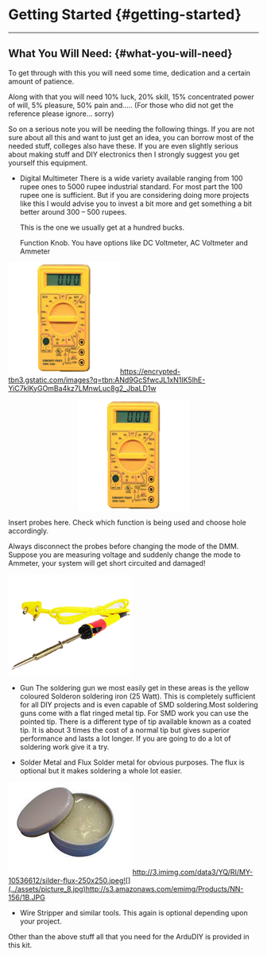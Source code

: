 # Getting Started {#getting-started}
---


## What You Will Need: {#what-you-will-need}

To get through with this you will need some time, dedication and a certain amount of patience.

Along with that you will need 10% luck, 20% skill, 15% concentrated power of will, 5% pleasure, 50% pain and….. (For those who did not get the reference please ignore… sorry)

So on a serious note you will be needing the following things. If you are not sure about all this and want to just get an idea, you can borrow most of the needed stuff, colleges also have these. If you are even slightly serious about making stuff and DIY electronics then I strongly suggest you get yourself this equipment.

*   Digital Multimeter
    There is a wide variety available ranging from 100 rupee ones to 5000 rupee industrial standard. For most part the 100 rupee one is sufficient. But if you are considering doing more projects like this I would advise you to invest a bit more and get something a bit better around 300 – 500 rupees.

    This is the one we usually get at a hundred bucks.

    Function Knob. You have options like DC Voltmeter, AC Voltmeter and Ammeter

![](../assets/picture_1.png)https://encrypted-tbn3.gstatic.com/images?q=tbn:ANd9GcSfwcJL1xN1IK5lhE-YiC7klKyGOmBa4kz7LMnwLuc8g2_JbaLD1w

<p align="center">
  <img src="../assets/picture_1.png" align="center">
</p>


Insert probes here. Check which function is being used and choose hole accordingly.

Always disconnect the probes before changing the mode of the DMM. Suppose you are measuring voltage and suddenly change the mode to Ammeter, your system will get short circuited and damaged!

![](../assets/picture_7.png)

*   Gun The soldering gun we most easily get in these areas is the yellow coloured Solderon soldering iron (25 Watt). This is completely sufficient for all DIY projects and is even capable of SMD soldering.Most soldering guns come with a flat ringed metal tip. For SMD work you can use the pointed tip. There is a different type of tip available known as a coated tip. It is about 3 times the cost of a normal tip but gives superior performance and lasts a lot longer. If you are going to do a lot of soldering work give it a try.

*   Solder Metal and Flux Solder metal for obvious purposes. The flux is optional but it makes soldering a whole lot easier.

![](../assets/picture_9.jpg)http://3.imimg.com/data3/YQ/RI/MY-10536612/silder-flux-250x250.jpeg![](../assets/picture_8.jpg)http://s3.amazonaws.com/emimg/Products/NN-156/1B.JPG

*   Wire Stripper and similar tools. This again is optional depending upon your project.

Other than the above stuff all that you need for the ArduDIY is provided in this kit.
